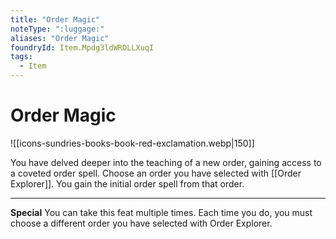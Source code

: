 ```yaml
---
title: "Order Magic"
noteType: ":luggage:"
aliases: "Order Magic"
foundryId: Item.Mpdg3ldWRDLLXuqI
tags:
  - Item
---
```


# Order Magic
![[icons-sundries-books-book-red-exclamation.webp|150]]

You have delved deeper into the teaching of a new order, gaining access to a coveted order spell. Choose an order you have selected with [[Order Explorer]]. You gain the initial order spell from that order.

* * *

**Special** You can take this feat multiple times. Each time you do, you must choose a different order you have selected with Order Explorer.
